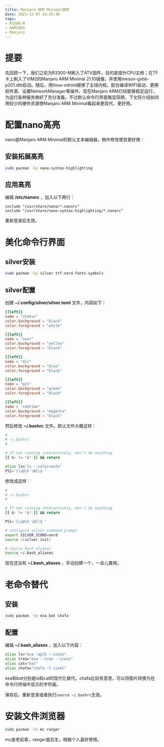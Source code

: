 ```yaml
---
title: Manjaro ARM Minimal装修
date: 2021-12-07 14:35:36
tags:
- R3300-M
- AARCH64
- Manjaro
---
```


# 提要
先回顾一下，我们之前为R3300-M刷入了ATV固件，目的是提升CPU主频；在TF卡上刷入了VIM2的Manjaro ARM Minimal 21.10镜像，并使用meson-gxbb-p201.dtb启动。随后，用linux-odroid替换了主线内核。配合编译WIFI驱动、更换软件源、设置NetworkManager等操作，现在Manjaro ARM已经能够稳定运行，为运行各种服务做好了充分准备。不过默认命令行界面略显简陋，下文将介绍如何用较少的硬件资源使Manjaro ARM Minimal看起来更现代、更好用。
# 配置nano高亮
nano是Manjaro ARM Minimal的默认文本编辑器，稍作修改使其更好用：
## 安装拓展高亮
```bash
sudo pacman -Sy nano-syntax-highlighting
```
## 应用高亮
编辑 **/etc/nanorc** ，加入以下两行：
```nanorc
include "/usr/share/nano/*.nanorc"
include "/usr/share/nano-syntax-highlighting/*.nanorc"
```
重新登录后生效。
# 美化命令行界面
## silver安装
```bash
sudo pacman -Sy silver ttf-nerd-fonts-symbols
```
## silver配置
创建 **~/.config/silver/silver.toml** 文件，内容如下：
```toml
[[left]]
name = "status"
color.background = "black"
color.foreground = "white"

[[left]]
name = "user"
color.background = "yellow"
color.foreground = "black"

[[left]]
name = "dir"
color.background = "blue"
color.foreground = "black"

[[left]]
name = "git"
color.background = "green"
color.foreground = "black"

[[left]]
name = "cmdtime"
color.background = "magenta"
color.foreground = "black"
```
然后修改 **~/.bashrc** 文件。默认文件大概这样：
```bash
#
# ~/.bashrc
#

# If not running interactively, don't do anything
[[ $- != *i* ]] && return

alias ls='ls --color=auto'
PS1='[\u@\h \W]\$ '
```
修改成这样：
```bash
#
# ~/.bashrc
#

# If not running interactively, don't do anything
[[ $- != *i* ]] && return

PS1='[\u@\h \W]\$ '

# configure silver command prompt
export SILVER_ICONS=nerd
source <(silver init)

# source bash aliases
source ~/.bash_aliases
```
现在还没有 **~/.bash_aliases** ，手动创建一个，一会儿要用。
# 老命令替代
## 安装
```bash
sudo pacman -Sy exa bat chafa
```
## 配置
编辑 **~/.bash_aliases** ，加入以下内容：
```bash
alias ls="exa -aglh --icons"
alias tree="exa --tree --icons"
alias cat="bat"
alias chafa="chafa -f sixel"
```
exa和bat分别是ls和cat的现代化替代。chafa比较有意思，可以将图片转换为在命令行终端中显示的字符画。

保存后，重新登录或者执行`source ~/.bashrc`生效。
# 安装文件浏览器
```bash
sudo pacman -Ss mc ranger
```
mc是老前辈，ranger是后生，根据个人喜好使用。
